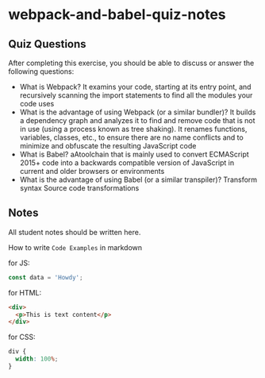 # webpack-and-babel-quiz-notes

## Quiz Questions

After completing this exercise, you should be able to discuss or answer the following questions:

- What is Webpack?
  It examins your code, starting at its entry point, and recursively scanning the import statements to find all the modules your code uses
- What is the advantage of using Webpack (or a similar bundler)?
  It builds a dependency graph and analyzes it to find and remove code that is not in use (using a process known as tree shaking). It renames functions, variables, classes, etc., to ensure there are no name conflicts and to minimize and obfuscate the resulting JavaScript code
- What is Babel?
  aAtoolchain that is mainly used to convert ECMAScript 2015+ code into a backwards compatible version of JavaScript in current and older browsers or environments
- What is the advantage of using Babel (or a similar transpiler)?
  Transform syntax
  Source code transformations

## Notes

All student notes should be written here.

How to write `Code Examples` in markdown

for JS:

```js
const data = 'Howdy';
```

for HTML:

```html
<div>
  <p>This is text content</p>
</div>
```

for CSS:

```css
div {
  width: 100%;
}
```
